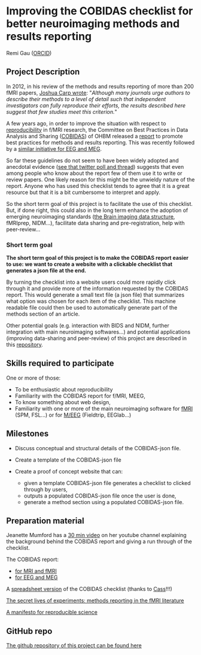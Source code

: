 # Improving the COBIDAS checklist for better neuroimaging methods and results reporting

Remi Gau ([ORCID](https://orcid.org/0000-0002-1535-9767))

## Project Description

In 2012, in his review of the methods and results reporting of more than 200
fMRI papers, [Joshua Carp wrote](https://www.ncbi.nlm.nih.gov/pubmed/22796459):
"_Although many journals urge authors to describe their methods to a level of
detail such that independent investigators can fully reproduce their efforts,
the results described here suggest that few studies meet this criterion._"

A few years ago, in order to improve the situation with respect to
[reproducibility](https://github.com/ohbm/hackathon2019/blob/master/Tutorial_Resources.md#reproducible-neuroimaging-tools)
in f/MRI research, the Committee on Best Practices in Data Analysis and Sharing
([COBIDAS](https://www.humanbrainmapping.org/i4a/pages/index.cfm?pageid=3728))
of OHBM released a [report](https://doi.org/10.1101/054262 ) to
promote best practices for methods and results reporting. This was recently
followed by a [similar initiative for EEG and MEG](https://osf.io/a8dhx/).

So far these guidelines do not seem to have been widely adopted and anecdotal
evidence
([see that twitter poll and thread](https://treeverse.app/view/Xf3jfvIZ))
suggests that even among people who know about the report few of them use it to
write or review papers. One likely reason for this might be the unwieldy nature
of the report. Anyone who has used this checklist tends to agree that it is a
great resource but that it is a bit cumbersome to interpret and apply.

So the short term goal of this project is to facilitate the use of this
checklist. But, if done right, this could also in the long term enhance the
adoption of emerging neuroimaging standards
([the Brain imaging data structure](https://github.com/ohbm/hackathon2019/blob/master/Tutorial_Resources.md#the-brain-imaging-data-structure-bids),
fMRIprep, NIDM...), facilitate data sharing and pre-registration, help with
peer-review...

### Short term goal

**The short term goal of this project is to make the COBIDAS report easier to
use: we want to create a website with a clickable checklist that generates a
json file at the end.**

By turning the checklist into a website users could more rapidly click through
it and provide more of the information requested by the COBIDAS report. This
would generate a small text file (a json file) that summarizes what option was
chosen for each item of the checklist. This machine readable file could then be
used to automatically generate part of the methods section of an article.

Other potential goals (e.g. interaction with BIDS and NIDM, further integration
with main neuroimaging softwares...) and potential applications (improving
data-sharing and peer-review) of this project are described in this
[repository](https://github.com/Remi-Gau/COBIDAS_chckls).

## Skills required to participate

One or more of those:

-   To be enthusiastic about reproducibility
-   Familiarity with the COBIDAS report for f/MRI, MEEG,
-   To know something about web design,
-   Familiarity with one or more of the main neuroimaging software for
    [fMRI](https://github.com/ohbm/hackathon2019/blob/master/Tutorial_Resources.md#neuroimaging)
    (SPM, FSL...) or for
    [M/EEG](https://github.com/ohbm/hackathon2019/blob/master/Tutorial_Resources.md#main-eeg-and-meg-softwares)
    (Fieldtrip, EEGlab...)

## Milestones

-   Discuss conceptual and structural details of the COBIDAS-json file.

-   Create a template of the COBIDAS-json file

-   Create a proof of concept website that can:
    -   given a template COBIDAS-json file generates a checklist to clicked
        through by users,
    -   outputs a populated COBIDAS-json file once the user is done,
    -   generate a method section using a populated COBIDAS-json file.

## Preparation material

Jeanette Mumford has a
[30 min video](https://www.youtube.com/watch?v=bsM4KowO5Vc&t=175s) on her
youtube channel explaining the background behind the COBIDAS report and giving a
run through of the checklist.

The COBIDAS report:

-   [for MRI and fMRI](https://doi.org/10.1101/054262 )
-   [for EEG and MEG](https://osf.io/a8dhx/)

A [spreadsheet version](https://osf.io/qkb9t/) of the COBIDAS checklist (thanks
to [Cass](https://github.com/cassgvp)!!!)

[The secret lives of experiments: methods reporting in the fMRI literature](https://www.ncbi.nlm.nih.gov/pubmed/22796459)

[A manifesto for reproducible science](https://www.nature.com/articles/s41562-016-0021)

## GitHub repo

[The github repository of this project can be found here](https://github.com/Remi-Gau/COBIDAS_chckls)

